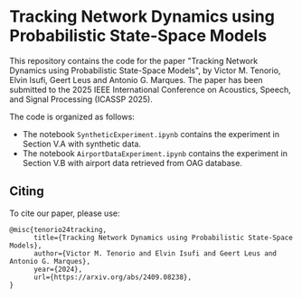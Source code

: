 # Tracking Network Dynamics using Probabilistic State-Space Models

This repository contains the code for the paper "Tracking Network Dynamics using Probabilistic State-Space Models", by Victor M. Tenorio, Elvin Isufi, Geert Leus and Antonio G. Marques. The paper has been submitted to the 2025 IEEE International Conference on Acoustics, Speech, and Signal Processing (ICASSP 2025).

The code is organized as follows:

- The notebook `SyntheticExperiment.ipynb` contains the experiment in Section V.A with synthetic data.
- The notebook `AirportDataExperiment.ipynb` contains the experiment in Section V.B with airport data retrieved from OAG database.

## Citing

To cite our paper, please use:

```
@misc{tenorio24tracking,
      title={Tracking Network Dynamics using Probabilistic State-Space Models}, 
      author={Victor M. Tenorio and Elvin Isufi and Geert Leus and Antonio G. Marques},
      year={2024},
      url={https://arxiv.org/abs/2409.08238}, 
}
```
